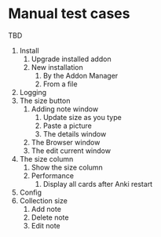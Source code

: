# Manual test cases

TBD

1. Install
    1. Upgrade installed addon
    2. New installation
        1. By the Addon Manager
        2. From a file
2. Logging
3. The size button
    1. Adding note window
        1. Update size as you type
        2. Paste a picture
        3. The details window
    2. The Browser window
    3. The edit current window
4. The size column
    1. Show the size column
    2. Performance
        1. Display all cards after Anki restart
5. Config
6. Collection size
    1. Add note
    2. Delete note
    3. Edit note
